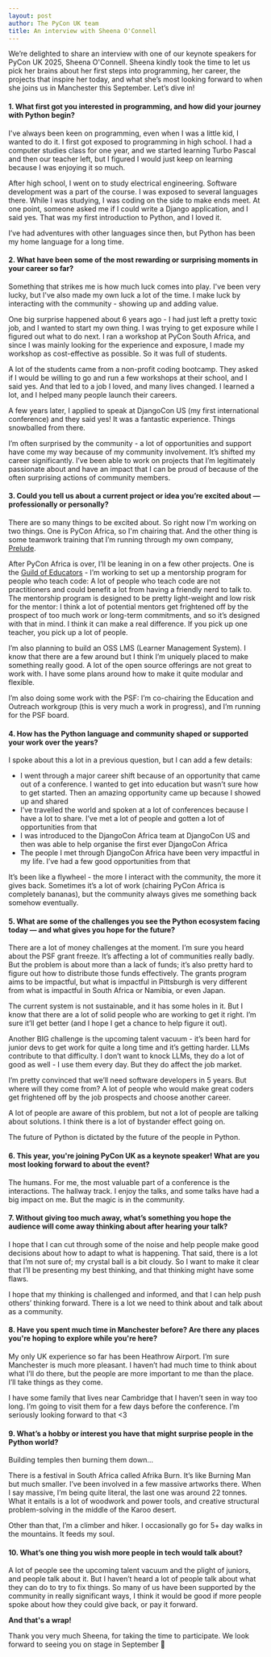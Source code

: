 ```yaml
---
layout: post
author: The PyCon UK team
title: An interview with Sheena O'Connell
---
```

We’re delighted to share an interview with one of our keynote speakers for PyCon UK 2025, Sheena O'Connell. Sheena kindly took the time to let us pick her brains about her first steps into programming, her career, the projects that inspire her today, and what she’s most looking forward to when she joins us in Manchester this September. Let’s dive in!

#### 1. What first got you interested in programming, and how did your journey with Python begin?

I've always been keen on programming, even when I was a little kid, I wanted to do it. I first got exposed to programming in high school. I had a computer studies class for one year, and we started learning Turbo Pascal and then our teacher left, but I figured I would just keep on learning because I was enjoying it so much.

After high school, I went on to study electrical engineering. Software development was a part of the course. I was exposed to several languages there. While I was studying, I was coding on the side to make ends meet.  At one point, someone asked me if I could write a Django application, and I said yes. That was my first introduction to Python, and I loved it.

I’ve had adventures with other languages since then, but Python has been my home language for a long time.

#### 2. What have been some of the most rewarding or surprising moments in your career so far?

Something that strikes me is how much luck comes into play. I've been very lucky, but I've also made my own luck a lot of the time. I make luck by interacting with the community - showing up and adding value.

One big surprise happened about 6 years ago - I had just left a pretty toxic job, and I wanted to start my own thing. I was trying to get exposure while I figured out what to do next.  I ran a workshop at PyCon South Africa, and since I was mainly looking for the experience and exposure, I made my workshop as cost-effective as possible. So it was full of students.

A lot of the students came from a non-profit coding bootcamp. They asked if I would be willing to go and run a few workshops at their school, and I said yes. And that led to a job I loved, and many lives changed. I learned a lot, and I helped many people launch their careers.

A few years later, I applied to speak at DjangoCon US (my first international conference) and they said yes! It was a fantastic experience. Things snowballed from there.

I’m often surprised by the community - a lot of opportunities and support have come my way because of my community involvement. It’s shifted my career significantly. I’ve been able to work on projects that I’m legitimately passionate about and have an impact that I can be proud of because of the often surprising actions of community members.

#### 3. Could you tell us about a current project or idea you’re excited about — professionally or personally?

There are so many things to be excited about. So right now I'm working on two things. One is PyCon Africa, so I'm chairing that. And the other thing is some teamwork training that I’m running through my own company, [Prelude](https://prelude.tech/).

After PyCon Africa is over, I’ll be leaning in on a few other projects. One is the [Guild of Educators](https://guildofeducators.org/) - I’m working to set up a mentorship program for people who teach code: A lot of people who teach code are not practitioners and could benefit a lot from having a friendly nerd to talk to. The mentorship program is designed to be pretty light-weight and low risk for the mentor: I think a lot of potential mentors get frightened off by the prospect of too much work or long-term commitments, and so it’s designed with that in mind. I think it can make a real difference. If you pick up one teacher, you pick up a lot of people.

I’m also planning to build an OSS LMS (Learner Management System). I know that there are a few around but I think I’m uniquely placed to make something really good. A lot of the open source offerings are not great to work with. I have some plans around how to make it quite modular and flexible.

I’m also doing some work with the PSF: I’m co-chairing the Education and Outreach workgroup (this is very much a work in progress), and I’m running for the PSF board.

#### 4. How has the Python language and community shaped or supported your work over the years?

I spoke about this a lot in a previous question, but I can add a few details:

* I went through a major career shift because of an opportunity that came out of a conference. I wanted to get into education but wasn’t sure how to get started. Then an amazing opportunity came up because I showed up and shared
* I’ve travelled the world and spoken at a lot of conferences because I have a lot to share. I’ve met a lot of people and gotten a lot of opportunities from that
* I was introduced to the DjangoCon Africa team at DjangoCon US and then was able to help organise the first ever DjangoCon Africa
* The people I met through DjangoCon Africa have been very impactful in my life. I’ve had a few good opportunities from that

It’s been like a flywheel - the more I interact with the community, the more it gives back. Sometimes it’s a lot of work (chairing PyCon Africa is completely bananas), but the community always gives me something back somehow eventually.

#### 5. What are some of the challenges you see the Python ecosystem facing today — and what gives you hope for the future?

There are a lot of money challenges at the moment. I’m sure you heard about the PSF grant freeze. It’s affecting a lot of communities really badly. But the problem is about more than a lack of funds; it’s also pretty hard to figure out how to distribute those funds effectively.  The grants program aims to be impactful, but what is impactful in Pittsburgh is very different from what is impactful in South Africa or Namibia, or even Japan.

The current system is not sustainable, and it has some holes in it. But I know that there are a lot of solid people who are working to get it right.  I’m sure it’ll get better (and I hope I get a chance to help figure it out).

Another BIG challenge is the upcoming talent vacuum - it’s been hard for junior devs to get work for quite a long time and it’s getting harder. LLMs contribute to that difficulty. I don’t want to knock LLMs, they do a lot of good as well - I use them every day. But they do affect the job market.

I’m pretty convinced that we’ll need software developers in 5 years. But where will they come from? A lot of people who would make great coders get frightened off by the job prospects and choose another career.

A lot of people are aware of this problem, but not  a lot of people are talking about solutions. I think there is a lot of bystander effect going on.

The future of Python is dictated by the future of the people in Python.

#### 6. This year, you're joining PyCon UK as a keynote speaker! What are you most looking forward to about the event?

The humans. For me, the most valuable part of a conference is the interactions. The hallway track. I enjoy the talks, and some talks have had a big impact on me. But the magic is in the community.

#### 7. Without giving too much away, what’s something you hope the audience will come away thinking about after hearing your talk?

I hope that I can cut through some of the noise and help people make good decisions about how to adapt to what is happening. That said, there is a lot that I’m not sure of; my crystal ball is a bit cloudy. So I want to make it clear that I’ll be presenting my best thinking, and that thinking might have some flaws.

I hope that my thinking is challenged and informed, and that I can help push others’ thinking forward. There is a lot we need to think about and talk about as a community.

#### 8. Have you spent much time in Manchester before? Are there any places you're hoping to explore while you're here?

My only UK experience so far has been Heathrow Airport. I’m sure Manchester is much more pleasant. I haven’t had much time to think about what I’ll do there, but the people are more important to me than the place.  I’ll take things as they come.

I have some family that lives near Cambridge that I haven’t seen in way too long. I’m going to visit them for a few days before the conference. I’m seriously looking forward to that <3

#### 9. What’s a hobby or interest you have that might surprise people in the Python world?

Building temples then burning them down…

There is a festival in South Africa called Afrika Burn. It’s like Burning Man but much smaller. I’ve been involved in a few massive artworks there. When I say massive, I’m being quite literal, the last one was around 22 tonnes.  What it entails is a lot of woodwork and power tools, and creative structural problem-solving in the middle of the Karoo desert.

Other than that, I’m a climber and hiker. I occasionally go for 5+ day walks in the mountains. It feeds my soul.

#### 10. What’s one thing you wish more people in tech would talk about?

A lot of people see the upcoming talent vacuum and the plight of juniors, and people talk about it. But I haven’t heard a lot of people talk about what they can do to try to fix things. So many of us have been supported by the community in really significant ways, I think it would be good if more people spoke about how they could give back, or pay it forward.

**And that's a wrap!**


Thank you very much Sheena, for taking the time to participate. We look forward to seeing you on stage in September 🚀
